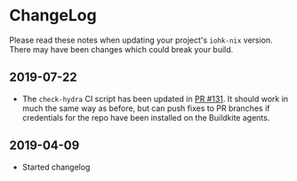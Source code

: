 # ChangeLog

Please read these notes when updating your project's `iohk-nix`
version. There may have been changes which could break your build.

## 2019-07-22
   * The `check-hydra` CI script has been updated in
     [PR #131](https://github.com/input-output-hk/iohk-nix/pull/131).
     It should work in much the same way as before, but can push fixes
     to PR branches if credentials for the repo have been installed on
     the Buildkite agents.
   
## 2019-04-09

   * Started changelog
